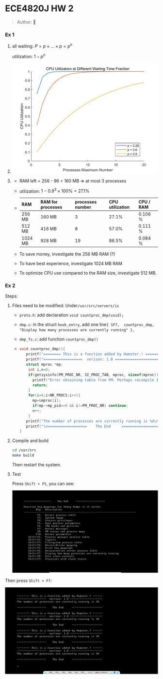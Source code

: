 # ECE4820J HW 2

> Author: :hamster:

### Ex 1

1. all waiting: $P = p\times \dots \times p = p^n$

   utilization: $1-p^n$

2.  ![](./plot.jpg)

3. + RAM left = 256 - 96 = 160 MB $\Rightarrow$ at most 3 processes

   + utilization: $1-{0.9}^3 \times 100\%= 27.1\%$

   + | RAM     | RAM for processes | processes number | CPU utilization | CPU / RAM |
     | ------- | ----------------- | ---------------- | --------------- | --------- |
     | 256 MB  | 160 MB            | 3                | 27.1%           | 0.106 %   |
     | 512 MB  | 416 MB            | 8                | 57.0%           | 0.111 %   |
     | 1024 MB | 928 MB            | 19               | 86.5%           | 0.084 %   |

   + To save money, investigate the 256 MB RAM (?)
   
   + To have best experience, investigate 1024 MB RAM
   
   + To optimize CPU use compared to the RAM size, investigate 512 MB.

### Ex 2

Steps:

1. Files need to be modified: Under`/usr/src/servers/is`

   + `proto.h`: add declaration `void countproc_dmp(void);`

   + `dmp.c`: in the struct `hook_entry`, add one line`{ SF7,  countproc_dmp, "Display how many processes are currently running" },`

   + `dmp_fs.c`: add function `countproc_dmp()`

   + ```C
     void countproc_dmp(){
     	printf("======== This is a function added by Hamster.! ======\n");
     	printf("==================  verison: 1.0 ====================\n");
     	struct mproc *mp;
         int i,n=0;
         if(getsysinfo(PM_PROC_NR, SI_PROC_TAB, mproc, sizeof(mproc))!=OK){
           printf("Error obtaining table from PM. Perhaps recompile IS?\n");
           return;
         }
         for(i=0;i<NR_PROCS;i++){
           mp=&mproc[i];
           if(mp->mp_pid==0 && i!=PM_PROC_NR) continue;
           n++;
         }
     	printf("The number of processes are currently running is %d\n", n);
     	printf("\n==================    The End     ===================\n\n");
     }
     ```

2. Compile and build

   ```bash
   cd /usr/src
   make build
   ```

   Then restart the system.

3. Test

   Press `Shift + F5`, you can see:

   ![](result1.png)

Then press `Shift + F7`:

![](result2.png)
